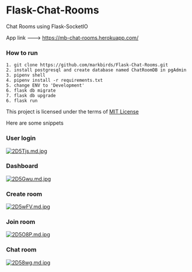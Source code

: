 # Flask-Chat-Rooms
Chat Rooms using Flask-SocketIO

App link ---> https://mb-chat-rooms.herokuapp.com/


### How to run
```
1. git clone https://github.com/markbirds/Flask-Chat-Rooms.git
2. install postgresql and create database named ChatRoomDB in pgAdmin
3. pipenv shell
4. pipenv install -r requirements.txt
5. change ENV to 'Development'
6. flask db migrate
7. flask db upgrade
6. flask run
```

This project is licensed under the terms of [MIT License](LICENSE)

Here are some snippets

### User login

[![2D5Tjs.md.jpg](https://iili.io/2D5Tjs.md.jpg)](https://freeimage.host/i/2D5Tjs)

### Dashboard

[![2D5Gwu.md.jpg](https://iili.io/2D5Gwu.md.jpg)](https://freeimage.host/i/2D5Gwu)

### Create room

[![2D5wFV.md.jpg](https://iili.io/2D5wFV.md.jpg)](https://freeimage.host/i/2D5wFV)

### Join room

[![2D5O8P.md.jpg](https://iili.io/2D5O8P.md.jpg)](https://freeimage.host/i/2D5O8P)

### Chat room

[![2D58wg.md.jpg](https://iili.io/2D58wg.md.jpg)](https://freeimage.host/i/2D58wg)
